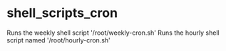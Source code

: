 # shell_scripts_cron

Runs the weekly shell script '/root/weekly-cron.sh'
Runs the hourly shell script named '/root/hourly-cron.sh'
